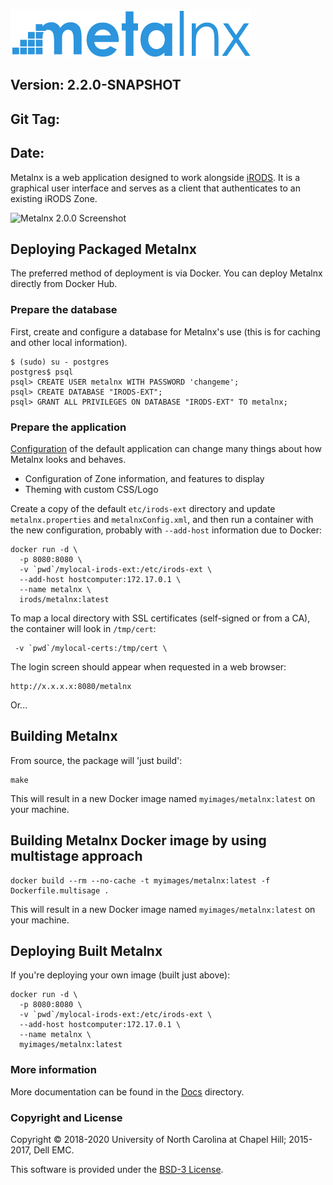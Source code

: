 ![Metalnx Logo](docs/IMAGES/mlx_logo_blue.png)

## Version: 2.2.0-SNAPSHOT
## Git Tag:
## Date:

Metalnx is a web application designed to work alongside [iRODS](http://www.irods.org). It is a graphical user interface and serves as a client that authenticates to an existing iRODS Zone.

![Metalnx 2.0.0 Screenshot](docs/IMAGES/metalnx2.0.0.png)


## Deploying Packaged Metalnx

The preferred method of deployment is via Docker.  You can deploy Metalnx directly from Docker Hub.

### Prepare the database

First, create and configure a database for Metalnx's use (this is for caching and other local information).

```
$ (sudo) su - postgres
postgres$ psql
psql> CREATE USER metalnx WITH PASSWORD 'changeme';
psql> CREATE DATABASE "IRODS-EXT";
psql> GRANT ALL PRIVILEGES ON DATABASE "IRODS-EXT" TO metalnx;
```

### Prepare the application

[Configuration](CONFIGURATION.md) of the default application can change many things about how Metalnx looks and behaves.
 - Configuration of Zone information, and features to display
 - Theming with custom CSS/Logo

Create a copy of the default `etc/irods-ext` directory and update `metalnx.properties` and `metalnxConfig.xml`, and then run a container with the new configuration, probably with `--add-host` information due to Docker:
```
docker run -d \
  -p 8080:8080 \
  -v `pwd`/mylocal-irods-ext:/etc/irods-ext \
  --add-host hostcomputer:172.17.0.1 \
  --name metalnx \
  irods/metalnx:latest
```

To map a local directory with SSL certificates (self-signed or from a CA), the container will look in `/tmp/cert`:
```
 -v `pwd`/mylocal-certs:/tmp/cert \
```

The login screen should appear when requested in a web browser:

```
http://x.x.x.x:8080/metalnx
```




Or...

## Building Metalnx

From source, the package will 'just build':
```
make
```

This will result in a new Docker image named `myimages/metalnx:latest` on your machine.

## Building Metalnx Docker image by using multistage approach

```
docker build --rm --no-cache -t myimages/metalnx:latest -f Dockerfile.multisage .
```

This will result in a new Docker image named `myimages/metalnx:latest` on your machine.

## Deploying Built Metalnx

If you're deploying your own image (built just above):

```
docker run -d \
  -p 8080:8080 \
  -v `pwd`/mylocal-irods-ext:/etc/irods-ext \
  --add-host hostcomputer:172.17.0.1 \
  --name metalnx \
  myimages/metalnx:latest
```

### More information

More documentation can be found in the [Docs](docs) directory.

### Copyright and License

Copyright © 2018-2020 University of North Carolina at Chapel Hill; 2015-2017, Dell EMC.

This software is provided under the [BSD-3 License](LICENSE.md).
